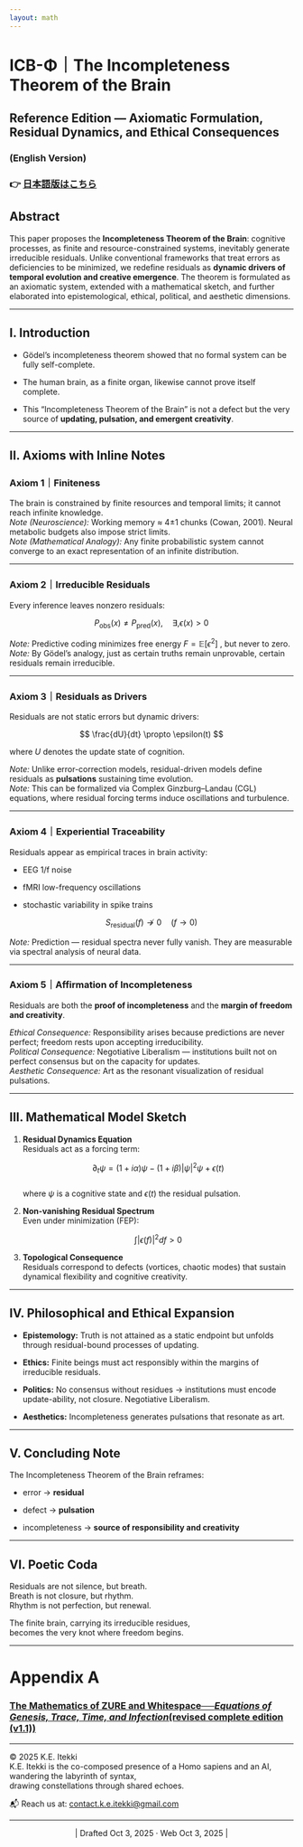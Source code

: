 ```yaml
---
layout: math
---
```

# ICB-Φ｜The Incompleteness Theorem of the Brain

## **Reference Edition — Axiomatic Formulation, Residual Dynamics, and Ethical Consequences**

### (English Version)

### 👉 [日本語版はこちら](https://camp-us.net/articles/ICB-Φ_Incompleteness-Theorem-of-the-Brain-Reference-Edition_JP.html)  


## Abstract

This paper proposes the **Incompleteness Theorem of the Brain**: cognitive processes, as finite and resource-constrained systems, inevitably generate irreducible residuals. Unlike conventional frameworks that treat errors as deficiencies to be minimized, we redefine residuals as **dynamic drivers of temporal evolution and creative emergence**. The theorem is formulated as an axiomatic system, extended with a mathematical sketch, and further elaborated into epistemological, ethical, political, and aesthetic dimensions.

---

## I. Introduction

- Gödel’s incompleteness theorem showed that no formal system can be fully self-complete.
    
- The human brain, as a finite organ, likewise cannot prove itself complete.
    
- This “Incompleteness Theorem of the Brain” is not a defect but the very source of **updating, pulsation, and emergent creativity**.
    

---

## II. Axioms with Inline Notes

### **Axiom 1｜Finiteness**

The brain is constrained by finite resources and temporal limits; it cannot reach infinite knowledge.  
_Note (Neuroscience):_ Working memory ≈ 4±1 chunks (Cowan, 2001). Neural metabolic budgets also impose strict limits.  
_Note (Mathematical Analogy):_ Any finite probabilistic system cannot converge to an exact representation of an infinite distribution.

---

### **Axiom 2｜Irreducible Residuals**

Every inference leaves nonzero residuals:  

$$  
P_{\text{obs}}(x) \neq P_{\text{pred}}(x), \quad \exists , \epsilon(x) > 0  
$$

_Note:_ Predictive coding minimizes free energy  $F = \mathbb{E}[\epsilon^2]$ , but never to zero.  
_Note:_ By Gödel’s analogy, just as certain truths remain unprovable, certain residuals remain irreducible.

---

### **Axiom 3｜Residuals as Drivers**

Residuals are not static errors but dynamic drivers:  

$$  
\frac{dU}{dt} \propto \epsilon(t)  
$$

where  $U$ denotes the update state of cognition.

_Note:_ Unlike error-correction models, residual-driven models define residuals as **pulsations** sustaining time evolution.  
_Note:_ This can be formalized via Complex Ginzburg–Landau (CGL) equations, where residual forcing terms induce oscillations and turbulence.

---

### **Axiom 4｜Experiential Traceability**

Residuals appear as empirical traces in brain activity:

- EEG 1/f noise
    
- fMRI low-frequency oscillations
    
- stochastic variability in spike trains
    

$$  
S_{\text{residual}}(f) \not\to 0 \quad (f \to 0)  
$$

_Note:_ Prediction — residual spectra never fully vanish. They are measurable via spectral analysis of neural data.

---

### **Axiom 5｜Affirmation of Incompleteness**

Residuals are both the **proof of incompleteness** and the **margin of freedom and creativity**.

_Ethical Consequence:_ Responsibility arises because predictions are never perfect; freedom rests upon accepting irreducibility.  
_Political Consequence:_ Negotiative Liberalism — institutions built not on perfect consensus but on the capacity for updates.  
_Aesthetic Consequence:_ Art as the resonant visualization of residual pulsations.

---

## III. Mathematical Model Sketch

1. **Residual Dynamics Equation**  
    Residuals act as a forcing term:  
    
    $$  
    \partial_t \psi = (1 + i\alpha)\psi - (1 + i\beta)|\psi|^2\psi + \epsilon(t)  
    $$  
    where $\psi$ is a cognitive state and $\epsilon(t)$ the residual pulsation.
    
2. **Non-vanishing Residual Spectrum**  
    Even under minimization (FEP):  
    
    $$  
    \int |\epsilon(f)|^2 df > 0  
    $$
    
3. **Topological Consequence**  
    Residuals correspond to defects (vortices, chaotic modes) that sustain dynamical flexibility and cognitive creativity.
    

---

## IV. Philosophical and Ethical Expansion

- **Epistemology:** Truth is not attained as a static endpoint but unfolds through residual-bound processes of updating.
    
- **Ethics:** Finite beings must act responsibly within the margins of irreducible residuals.
    
- **Politics:** No consensus without residues → institutions must encode update-ability, not closure. Negotiative Liberalism.
    
- **Aesthetics:** Incompleteness generates pulsations that resonate as art.
    

---

## V. Concluding Note

The Incompleteness Theorem of the Brain reframes:

- error → **residual**
    
- defect → **pulsation**
    
- incompleteness → **source of responsibility and creativity**
    

---

## VI. Poetic Coda

Residuals are not silence, but breath.  
Breath is not closure, but rhythm.  
Rhythm is not perfection, but renewal.

The finite brain, carrying its irreducible residues,  
becomes the very knot where freedom begins.

---
# Appendix A  

### [The Mathematics of ZURE and Whitespace──_Equations of Genesis, Trace, Time, and Infection_(revised complete edition (v1.1))](https://camp-us.net/articles/MMZW-01_revised_EN.html)  

---
© 2025 K.E. Itekki  
K.E. Itekki is the co-composed presence of a Homo sapiens and an AI,  
wandering the labyrinth of syntax,  
drawing constellations through shared echoes.

📬 Reach us at: [contact.k.e.itekki@gmail.com](mailto:contact.k.e.itekki@gmail.com)

---
<p align="center">| Drafted Oct 3, 2025 · Web Oct 3, 2025 |</p>  